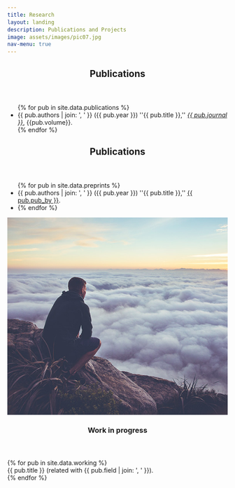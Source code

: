 ```yaml
---
title: Research
layout: landing
description: Publications and Projects
image: assets/images/pic07.jpg
nav-menu: true
---
```


<!-- Main -->
<div id="main">

<!-- One -->
<section id="one">
	<div class="inner">
		<header class="major">
			<h2>Publications</h2>
		</header>
		<ul class="alt">
			{% for pub in site.data.publications %}
			<li>{{ pub.authors | join: ', ' }} ({{ pub.year }}) ''{{ pub.title }},'' <em><a href="{{ pub.link }}">{{ pub.journal }}</a></em>, {{pub.volume}}.</li>
			{% endfor %}
		</ul>
	</div>
</section>

<section id="two">
	<div class="inner">
		<header class="major">
			<h2>Publications</h2>
		</header>
		<ul>
			{% for pub in site.data.preprints %}
			<li>{{ pub.authors | join: ', ' }} ({{ pub.year }}) ''{{ pub.title }},'' <a href="{{ pub.link }}">{{ pub.pub_by }}</a>.<li>
			{% endfor %}
		</ul>
	</div>
</section>

<!-- Three -->
<section class="spotlights">
	<section id="three" class="inner">
		<section>
			<a href="profile.html" class="image">
				<img src="/assets/images/pic08.jpg" alt="" data-position="center center" />
			</a>
			<div class="content">
				<div class="inner">
					<header class="major">
						<h3>Work in progress</h3>
					</header>
					{% for pub in site.data.working %}
					<div class="publication-entry">
						{{ pub.title }} (related with {{ pub.field | join: ', ' }}).
					</div>
					{% endfor %}
				</div>
			</div>
		</section>
	</section>
</section>

</div>
